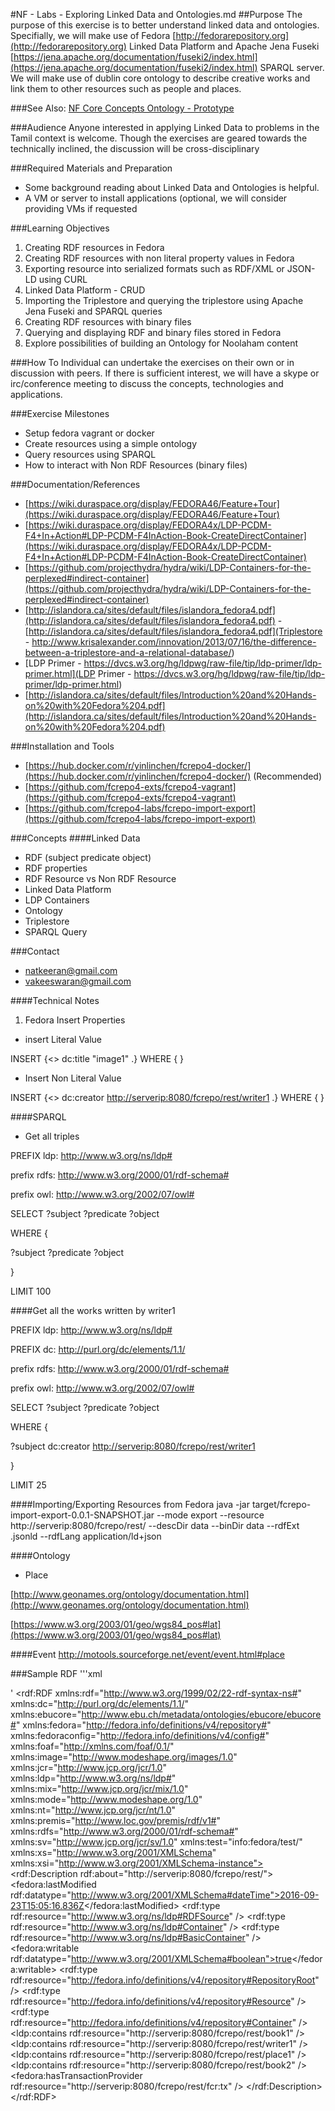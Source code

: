 #NF - Labs - Exploring Linked Data and Ontologies.md
##Purpose
The purpose of this exercise is to better understand linked data and ontologies.  Specifially, we will make use of 
Fedora [http://fedorarepository.org](http://fedorarepository.org) Linked Data Platform and Apache Jena Fuseki [https://jena.apache.org/documentation/fuseki2/index.html](https://jena.apache.org/documentation/fuseki2/index.html) SPARQL server.  
We will make use of dublin core ontology to describe creative works and link them to other resources such as people and places.

###See Also:
[NF Core Concepts Ontology - Prototype](https://docs.google.com/document/d/13jLu-OnyDwhw4LLOay6JBzhLxSioXJRjD2PjePTtRUA/edit)

###Audience
Anyone interested in applying Linked Data to problems in the Tamil context is welcome.  Though the exercises are geared towards the technically inclined, the discussion will be cross-disciplinary  

###Required Materials and Preparation
* Some background reading about Linked Data and Ontologies is helpful.
* A VM or server to install applications (optional, we will consider providing VMs if requested


###Learning Objectives
1. Creating RDF resources in Fedora
2. Creating RDF resources with non literal property values in Fedora
3. Exporting resource into serialized formats such as RDF/XML or JSON-LD using CURL
4. Linked Data Platform - CRUD
5. Importing the Triplestore and querying the triplestore using Apache Jena Fuseki  and SPARQL queries
6. Creating RDF resources with binary files
7. Querying and displaying RDF and binary files stored in Fedora 
8. Explore possibilities of building an Ontology for Noolaham content

###How To
Individual can undertake the exercises on their own or in discussion with peers.  If there is sufficient interest, we will have a skype or irc/conference meeting to discuss the concepts, technologies and applications.

###Exercise Milestones
- Setup fedora vagrant or docker
- Create resources using a simple ontology
- Query resources using SPARQL
- How to interact with Non RDF Resources (binary files)

###Documentation/References
- [https://wiki.duraspace.org/display/FEDORA46/Feature+Tour](https://wiki.duraspace.org/display/FEDORA46/Feature+Tour)
- [https://wiki.duraspace.org/display/FEDORA4x/LDP-PCDM-F4+In+Action#LDP-PCDM-F4InAction-Book-CreateDirectContainer](https://wiki.duraspace.org/display/FEDORA4x/LDP-PCDM-F4+In+Action#LDP-PCDM-F4InAction-Book-CreateDirectContainer)
- [https://github.com/projecthydra/hydra/wiki/LDP-Containers-for-the-perplexed#indirect-container](https://github.com/projecthydra/hydra/wiki/LDP-Containers-for-the-perplexed#indirect-container)
- [http://islandora.ca/sites/default/files/islandora_fedora4.pdf](http://islandora.ca/sites/default/files/islandora_fedora4.pdf)
 -[http://islandora.ca/sites/default/files/islandora_fedora4.pdf](Triplestore - http://www.krisalexander.com/innovation/2013/07/16/the-difference-between-a-triplestore-and-a-relational-database/)
- [LDP Primer - https://dvcs.w3.org/hg/ldpwg/raw-file/tip/ldp-primer/ldp-primer.html](LDP Primer - https://dvcs.w3.org/hg/ldpwg/raw-file/tip/ldp-primer/ldp-primer.html)
- [http://islandora.ca/sites/default/files/Introduction%20and%20Hands-on%20with%20Fedora%204.pdf](http://islandora.ca/sites/default/files/Introduction%20and%20Hands-on%20with%20Fedora%204.pdf)

###Installation and Tools
- [https://hub.docker.com/r/yinlinchen/fcrepo4-docker/](https://hub.docker.com/r/yinlinchen/fcrepo4-docker/) (Recommended)
- [https://github.com/fcrepo4-exts/fcrepo4-vagrant](https://github.com/fcrepo4-exts/fcrepo4-vagrant)
- [https://github.com/fcrepo4-labs/fcrepo-import-export](https://github.com/fcrepo4-labs/fcrepo-import-export)

###Concepts
   ####Linked Data
- RDF (subject predicate object)
- RDF properties
- RDF Resource vs Non RDF Resource
- Linked Data Platform
- LDP Containers
- Ontology
- Triplestore
- SPARQL Query

###Contact
- natkeeran@gmail.com
- vakeeswaran@gmail.com

####Technical Notes
 1. Fedora Insert Properties
  - insert Literal Value

INSERT {<> dc:title "image1" .}
WHERE { }

  - Insert Non Literal Value
  
INSERT {<> dc:creator <http://serverip:8080/fcrepo/rest/writer1> .}
WHERE { }

####SPARQL
 - Get all triples
 
PREFIX ldp: <http://www.w3.org/ns/ldp#>

prefix rdfs: <http://www.w3.org/2000/01/rdf-schema#>

prefix owl: <http://www.w3.org/2002/07/owl#>

SELECT ?subject ?predicate ?object

WHERE {

  ?subject ?predicate ?object
  
}

LIMIT 100

####Get all the works written by writer1

 PREFIX ldp: <http://www.w3.org/ns/ldp#>
 
PREFIX dc: <http://purl.org/dc/elements/1.1/>

prefix rdfs: <http://www.w3.org/2000/01/rdf-schema#>

prefix owl: <http://www.w3.org/2002/07/owl#>

SELECT ?subject ?predicate ?object

WHERE {

  ?subject dc:creator <http://serverip:8080/fcrepo/rest/writer1>
  
}

LIMIT 25

####Importing/Exporting Resources from Fedora
java -jar target/fcrepo-import-export-0.0.1-SNAPSHOT.jar --mode export --resource http://serverip:8080/fcrepo/rest/ --descDir data --binDir data --rdfExt .jsonld --rdfLang application/ld+json

####Ontology
- Place

[http://www.geonames.org/ontology/documentation.html](http://www.geonames.org/ontology/documentation.html)

[https://www.w3.org/2003/01/geo/wgs84_pos#lat](https://www.w3.org/2003/01/geo/wgs84_pos#lat)

####Event
http://motools.sourceforge.net/event/event.html#place

###Sample RDF
'''xml

'<?xml version="1.0" encoding="UTF-8"?>
<rdf:RDF xmlns:rdf="http://www.w3.org/1999/02/22-rdf-syntax-ns#" xmlns:dc="http://purl.org/dc/elements/1.1/" xmlns:ebucore="http://www.ebu.ch/metadata/ontologies/ebucore/ebucore#" xmlns:fedora="http://fedora.info/definitions/v4/repository#" xmlns:fedoraconfig="http://fedora.info/definitions/v4/config#" xmlns:foaf="http://xmlns.com/foaf/0.1/" xmlns:image="http://www.modeshape.org/images/1.0" xmlns:jcr="http://www.jcp.org/jcr/1.0" xmlns:ldp="http://www.w3.org/ns/ldp#" xmlns:mix="http://www.jcp.org/jcr/mix/1.0" xmlns:mode="http://www.modeshape.org/1.0" xmlns:nt="http://www.jcp.org/jcr/nt/1.0" xmlns:premis="http://www.loc.gov/premis/rdf/v1#" xmlns:rdfs="http://www.w3.org/2000/01/rdf-schema#" xmlns:sv="http://www.jcp.org/jcr/sv/1.0" xmlns:test="info:fedora/test/" xmlns:xs="http://www.w3.org/2001/XMLSchema" xmlns:xsi="http://www.w3.org/2001/XMLSchema-instance">
   <rdf:Description rdf:about="http://serverip:8080/fcrepo/rest/">
      <fedora:lastModified rdf:datatype="http://www.w3.org/2001/XMLSchema#dateTime">2016-09-23T15:05:16.836Z</fedora:lastModified>
      <rdf:type rdf:resource="http://www.w3.org/ns/ldp#RDFSource" />
      <rdf:type rdf:resource="http://www.w3.org/ns/ldp#Container" />
      <rdf:type rdf:resource="http://www.w3.org/ns/ldp#BasicContainer" />
      <fedora:writable rdf:datatype="http://www.w3.org/2001/XMLSchema#boolean">true</fedora:writable>
      <rdf:type rdf:resource="http://fedora.info/definitions/v4/repository#RepositoryRoot" />
      <rdf:type rdf:resource="http://fedora.info/definitions/v4/repository#Resource" />
      <rdf:type rdf:resource="http://fedora.info/definitions/v4/repository#Container" />
      <ldp:contains rdf:resource="http://serverip:8080/fcrepo/rest/book1" />
      <ldp:contains rdf:resource="http://serverip:8080/fcrepo/rest/writer1" />
      <ldp:contains rdf:resource="http://serverip:8080/fcrepo/rest/place1" />
      <ldp:contains rdf:resource="http://serverip:8080/fcrepo/rest/book2" />
      <fedora:hasTransactionProvider rdf:resource="http://serverip:8080/fcrepo/rest/fcr:tx" />
   </rdf:Description>
</rdf:RDF>



